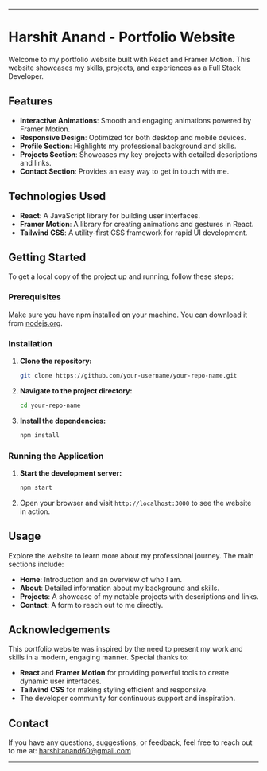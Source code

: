 
---

# Harshit Anand - Portfolio Website

Welcome to my portfolio website built with React and Framer Motion. This website showcases my skills, projects, and experiences as a Full Stack Developer.

## Features

- **Interactive Animations**: Smooth and engaging animations powered by Framer Motion.
- **Responsive Design**: Optimized for both desktop and mobile devices.
- **Profile Section**: Highlights my professional background and skills.
- **Projects Section**: Showcases my key projects with detailed descriptions and links.
- **Contact Section**: Provides an easy way to get in touch with me.

## Technologies Used

- **React**: A JavaScript library for building user interfaces.
- **Framer Motion**: A library for creating animations and gestures in React.
- **Tailwind CSS**: A utility-first CSS framework for rapid UI development.

## Getting Started

To get a local copy of the project up and running, follow these steps:

### Prerequisites

Make sure you have npm installed on your machine. You can download it from [nodejs.org](https://nodejs.org/).

### Installation

1. **Clone the repository:**

   ```bash
   git clone https://github.com/your-username/your-repo-name.git
   ```

2. **Navigate to the project directory:**

   ```bash
   cd your-repo-name
   ```

3. **Install the dependencies:**

   ```bash
   npm install
   ```

### Running the Application

1. **Start the development server:**

   ```bash
   npm start
   ```

2. Open your browser and visit `http://localhost:3000` to see the website in action.

## Usage

Explore the website to learn more about my professional journey. The main sections include:

- **Home**: Introduction and an overview of who I am.
- **About**: Detailed information about my background and skills.
- **Projects**: A showcase of my notable projects with descriptions and links.
- **Contact**: A form to reach out to me directly.

## Acknowledgements

This portfolio website was inspired by the need to present my work and skills in a modern, engaging manner. Special thanks to:

- **React** and **Framer Motion** for providing powerful tools to create dynamic user interfaces.
- **Tailwind CSS** for making styling efficient and responsive.
- The developer community for continuous support and inspiration.

## Contact

If you have any questions, suggestions, or feedback, feel free to reach out to me at: harshitanand60@gmail.com

---
